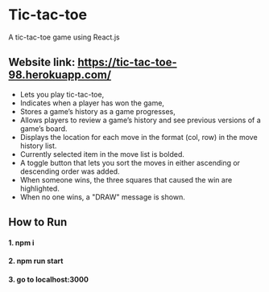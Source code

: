 # Tic-tac-toe
A tic-tac-toe game using React.js

## Website link: https://tic-tac-toe-98.herokuapp.com/

* Lets you play tic-tac-toe,
* Indicates when a player has won the game,
* Stores a game’s history as a game progresses,
* Allows players to review a game’s history and see previous versions of a game’s board.
* Displays the location for each move in the format (col, row) in the move history list.
* Currently selected item in the move list is bolded.
* A toggle button that lets you sort the moves in either ascending or descending order was added.
* When someone wins, the three squares that caused the win are highlighted.
* When no one wins, a "DRAW" message is shown.



## How to Run
#### 1. npm i ####
#### 2. npm run start ####
#### 3. go to localhost:3000 ####
